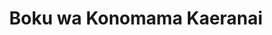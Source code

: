 --- 
title: "Boku wa Konomama Kaeranai"
publishdate: "2019-2-5T16:48:46+02:00"
src: "https://365manga.net/manga/boku-wa-konomama-kaeranai"
image: "https://data.365manga.net/images/thumbnails/30633-boku-wa-konomama-kaeranai.jpg"
description: " Upbeat Ritsuro and downbeat Ken have been longtime friends. Although Ken leads a dark life of prostitution after dropping out of high school, Ritsuro still cares about him. When Ritsuro realizes that what Ken wants is something more than friendship he vacillates between Ken and his girlfriend Moeko, setting the stage for a bizarre love triangle."
---